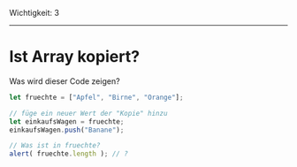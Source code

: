 Wichtigkeit: 3

---

# Ist Array kopiert?

Was wird dieser Code zeigen?

```js
let fruechte = ["Apfel", "Birne", "Orange"];

// füge ein neuer Wert der "Kopie" hinzu
let einkaufsWagen = fruechte;
einkaufsWagen.push("Banane");

// Was ist in fruechte?
alert( fruechte.length ); // ?
```
